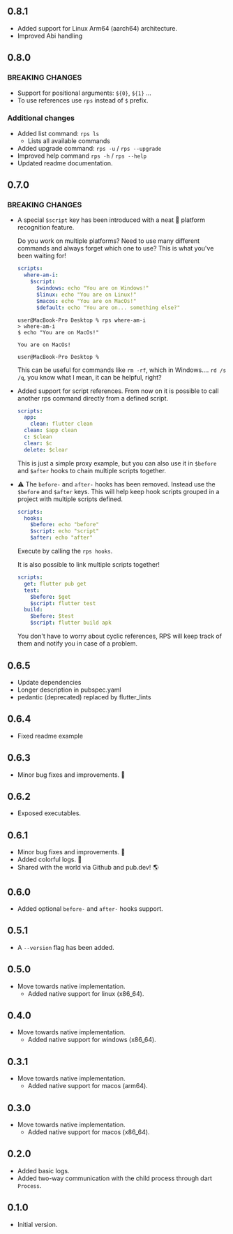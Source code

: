## 0.8.1
- Added support for Linux Arm64 (aarch64) architecture.
- Improved Abi handling
## 0.8.0
### BREAKING CHANGES
- Support for positional arguments: `${0}`, `${1}` ...
- To use references use `rps` instead of `$` prefix.
### Additional changes
- Added list command: `rps ls`
  - Lists all available commands
- Added upgrade command: `rps -u` / `rps --upgrade`
- Improved help command `rps -h` / `rps --help`
- Updated readme documentation.
## 0.7.0

### BREAKING CHANGES

- A special `$script` key has been introduced with a neat 💪 platform recognition feature.

  Do you work on multiple platforms? Need to use many different commands and always forget which one to use? This is what you've been waiting for!

  ```yaml
  scripts:
    where-am-i:
      $script:
        $windows: echo "You are on Windows!"
        $linux: echo "You are on Linux!"
        $macos: echo "You are on MacOs!"
        $default: echo "You are on... something else?"
  ```

  ```
  user@MacBook-Pro Desktop % rps where-am-i
  > where-am-i
  $ echo "You are on MacOs!"

  You are on MacOs!

  user@MacBook-Pro Desktop %
  ```

  This can be useful for commands like `rm -rf`, which in Windows.... `rd /s /q`, you know what I mean, it can be helpful, right?

- Added support for script references. From now on it is possible to call another rps command directly from a defined script.

  ```yaml
  scripts:
    app:
      clean: flutter clean
    clean: $app clean
    c: $clean
    clear: $c
    delete: $clear
  ```

  This is just a simple proxy example, but you can also use it in `$before` and `$after` hooks to chain multiple scripts together.

- ⚠️ The `before-` and `after-` hooks has been removed. Instead use the `$before` and `$after` keys. This will help keep hook scripts grouped in a project with multiple scripts defined.

  ```yaml
  scripts:
    hooks:
      $before: echo "before"
      $script: echo "script"
      $after: echo "after"
  ```

  Execute by calling the `rps hooks`.

  It is also possible to link multiple scripts together!

  ```yaml
  scripts:
    get: flutter pub get
    test:
      $before: $get
      $script: flutter test
    build:
      $before: $test
      $script: flutter build apk
  ```

  You don't have to worry about cyclic references, RPS will keep track of them and notify you in case of a problem.

## 0.6.5

- Update dependencies
- Longer description in pubspec.yaml
- pedantic (deprecated) replaced by flutter_lints

## 0.6.4

- Fixed readme example

## 0.6.3

- Minor bug fixes and improvements. 🚧

## 0.6.2

- Exposed executables.

## 0.6.1

- Minor bug fixes and improvements. 🚧
- Added colorful logs. 🎨
- Shared with the world via Github and pub.dev! 🌎

## 0.6.0

- Added optional `before-` and `after-` hooks support.

## 0.5.1

- A `--version` flag has been added.

## 0.5.0

- Move towards native implementation.
  - Added native support for linux (x86_64).

## 0.4.0

- Move towards native implementation.
  - Added native support for windows (x86_64).

## 0.3.1

- Move towards native implementation.
  - Added native support for macos (arm64).

## 0.3.0

- Move towards native implementation.
  - Added native support for macos (x86_64).

## 0.2.0

- Added basic logs.
- Added two-way communication with the child process through dart `Process`.

## 0.1.0

- Initial version.
